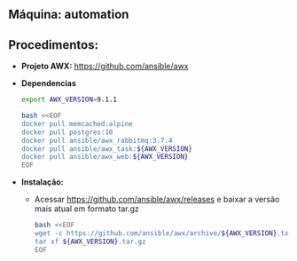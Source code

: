 Máquina: automation
-------------------

Procedimentos:
--------------

* **Projeto AWX:** https://github.com/ansible/awx

* **Dependencias**
  ```bash
  export AWX_VERSION=9.1.1
  ```
  ```bash
  bash <<EOF
  docker pull memcached:alpine
  docker pull postgres:10
  docker pull ansible/awx_rabbitmq:3.7.4
  docker pull ansible/awx_task:${AWX_VERSION}
  docker pull ansible/awx_web:${AWX_VERSION}
  EOF
  ```

* **Instalação:**
  - Acessar https://github.com/ansible/awx/releases e baixar a versão mais atual em formato tar.gz
    ```bash
    bash <<EOF
    wget -c https://github.com/ansible/awx/archive/${AWX_VERSION}.tar.gz
    tar xf ${AWX_VERSION}.tar.gz
    EOF
    ```
